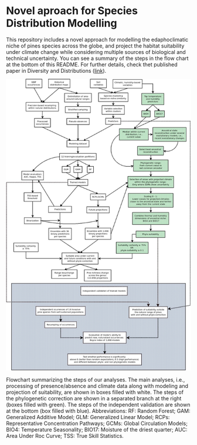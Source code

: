 
# **Novel aproach for Species Distribution Modelling**

This repository includes a novel approach for modelling the edaphoclimatic niche of pines species across the globe, and project the habitat suitability under climate change while considering multiple sources of biological and technical uncertainty. You can see a summary of the steps in the flow chart at the bottom of this README. For further details, check thet published paper in Diversity and Distributions ([link](https://onlinelibrary.wiley.com/doi/full/10.1111/ddi.13849)).


![Figure 1](/flowchart_summary_v2.jpeg)

Flowchart summarizing the steps of our analyses. The main analyses, i.e., processing of presence/absence and climate data along with modeling and projection of suitability, are shown in boxes filled with white. The steps of the phylogenetic correction are shown in a separated branch at the right (boxes filled with green). The steps of the independent validation are shown at the bottom (box filled with blue). Abbreviations: RF: Random Forest; GAM: Generalized Additive Model; GLM: Generalized Linear Model; RCPs: Representative Concentration Pathways; GCMs: Global Circulation Models; BIO4: Temperature Seasonality; BIO17: Moisture of the driest quarter; AUC: Area Under Roc Curve; TSS: True Skill Statistics.
